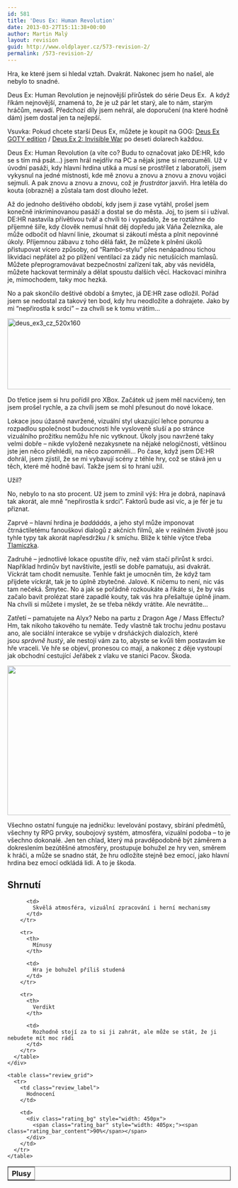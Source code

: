 ```yaml
---
id: 581
title: 'Deus Ex: Human Revolution'
date: 2013-03-27T15:11:38+00:00
author: Martin Malý
layout: revision
guid: http://www.oldplayer.cz/573-revision-2/
permalink: /573-revision-2/
---
```

Hra, ke které jsem si hledal vztah. Dvakrát. Nakonec jsem ho našel, ale nebylo to snadné.

<!--more-->

Deus Ex: Human Revolution je nejnovější přírůstek do série Deus Ex.  A když říkám nejnovější, znamená to, že je už pár let starý, ale to nám, starým hráčům, nevadí. Předchozí díly jsem nehrál, ale doporučení (na které hodně dám) jsem dostal jen ta nejlepší.

Vsuvka: Pokud chcete starší Deus Ex, můžete je koupit na GOG: [Deus Ex GOTY edition](http://oldplayer.cz/deusex) / [Deus Ex 2: Invisible War](http://oldplayer.cz/deusex2) po deseti dolarech každou.

Deus Ex: Human Revolution (a víte co? Budu to označovat jako DE:HR, kdo se s tím má psát&#8230;) jsem hrál nejdřív na PC a nějak jsme si nerozuměli. Už v úvodní pasáži, kdy hlavní hrdina utíká a musí se prostřílet z laboratoří, jsem vykysnul na jedné místnosti, kde mě znovu a znovu a znovu a znovu vojáci sejmuli. A pak znovu a znovu a znovu, což je _frustrátor_ jaxviň. Hra letěla do kouta (obrazně) a zůstala tam dost dlouho ležet.

Až do jednoho deštivého období, kdy jsem ji zase vytáhl, prošel jsem konečně inkriminovanou pasáží a dostal se do města. Joj, to jsem si i užíval. DE:HR nastavila přívětivou tvář a chvíli to i vypadalo, že se roztáhne do příjemné šíře, kdy člověk nemusí hnát děj dopředu jak Váňa Železníka, ale může odbočit od hlavní linie, zkoumat si zákoutí města a plnit nepovinné úkoly. Příjemnou zábavu z toho dělá fakt, že můžete k plnění úkolů přistupovat vícero způsoby, od &#8220;Rambo-stylu&#8221; přes nenápadnou tichou likvidaci nepřátel až po plížení ventilací za zády nic netušících mamlasů. Můžete přeprogramovávat bezpečnostní zařízení tak, aby vás neviděla, můžete hackovat terminály a dělat spoustu dalších věcí. Hackovací minihra je, mimochodem, taky moc hezká.

No a pak skončilo deštivé období a šmytec, já DE:HR zase odložil. Pořád jsem se nedostal za takový ten bod, kdy hru neodložíte a dohrajete. Jako by mi &#8220;nepřirostla k srdci&#8221; &#8211; za chvíli se k tomu vrátím&#8230;

<a href="http://www.xzone.cz/nahledgame.php3?idg=2915&a_aid=gamer&a_bid=9a09e995" target="_top"><img title="deus_ex3_cz_520x160" alt="deus_ex3_cz_520x160" src="http://www.xzone.cz/images/upoutavky/deus_ex3_cz_520x160.jpg" width="520" height="160" /></a><img style="border: 0;" alt="" src="http://www.xzone.cz/affiliate/scripts/imp.php?a_aid=gamer&a_bid=9a09e995" width="1" height="1" />

Do třetice jsem si hru pořídil pro XBox. Začátek už jsem měl nacvičený, ten jsem prošel rychle, a za chvíli jsem se mohl přesunout do nové lokace.

Lokace jsou úžasně navržené, vizuální styl ukazující lehce ponurou a rozpadlou společnost budoucnosti hře vysloveně sluší a po stránce vizuálního prožitku nemůžu hře nic vytknout. Úkoly jsou navržené taky velmi dobře &#8211; nikde vyloženě nezakysnete na nějaké nelogičnosti, většinou jste jen něco přehlédli, na něco zapomněli&#8230; Po čase, když jsem DE:HR dohrál, jsem zjistil, že se mi vybavují scény z téhle hry, což se stává jen u těch, které mě hodně baví. Takže jsem si to hraní užil.

Užil?

No, nebylo to na sto procent. Už jsem to zmínil výš: Hra je dobrá, napínavá tak akorát, ale mně &#8220;nepřirostla k srdci&#8221;. Faktorů bude asi víc, a je fér je tu přiznat.

Zaprvé &#8211; hlavní hrdina je _badáááás_, a jeho styl může imponovat čtrnáctiletému fanouškovi dialogů z akčních filmů, ale v reálném životě jsou tyhle typy tak akorát napřesdržku / k smíchu. Blíže k téhle výtce třeba [Tlamiczka](http://www.tlamiczka.com/2011/12/deus-ex-human-revolution.html).

Zadruhé &#8211; jednotlivé lokace opustíte dřív, než vám stačí přirůst k srdci. Například hrdinův byt navštívíte, jestli se dobře pamatuju, asi dvakrát. Víckrát tam chodit nemusíte. Tenhle fakt je umocněn tím, že když tam přijdete víckrát, tak je to úplně zbytečné. Jalové. K ničemu to není, nic vás tam nečeká. Šmytec. No a jak se pořádně rozkoukáte a říkáte si, že by vás začalo bavit prolézat staré zapadlé kouty, tak vás hra přešaltuje úplně jinam. Na chvíli si můžete i myslet, že se třeba někdy vrátíte. Ale nevrátíte&#8230;

Zatřetí &#8211; pamatujete na Alyx? Nebo na partu z Dragon Age / Mass Effectu? Hm, tak nikoho takového tu nemáte. Tedy vlastně tak trochu jednu postavu ano, ale sociální interakce se vybije v drsňáckých dialozích, které jsou _správně hustý_, ale nestojí vám za to, abyste se kvůli těm postavám ke hře vraceli. Ve hře se objeví, pronesou co mají, a nakonec z děje vystoupí jak obchodní cestující Jeřábek z vlaku ve stanici Pacov. Škoda.

[<img class="aligncenter size-large wp-image-576" alt="" src="http://www.oldplayer.cz/wp-content/uploads/2013/03/deusex-screen-600x337.jpg" width="600" height="337" srcset="https://oldplayer.cz/wp-content/uploads/2013/03/deusex-screen-600x337.jpg 600w, https://oldplayer.cz/wp-content/uploads/2013/03/deusex-screen-300x168.jpg 300w" sizes="(max-width: 600px) 100vw, 600px" />](http://www.oldplayer.cz/wp-content/uploads/2013/03/deusex-screen.jpg)

Všechno ostatní funguje na jedničku: levelování postavy, sbírání předmětů, všechny ty RPG prvky, soubojový systém, atmosféra, vizuální podoba &#8211; to je všechno dokonalé. Jen ten chlad, který má pravděpodobně být záměrem a dokreslením bezútěšné atmosféry, prostupuje bohužel ze hry ven, směrem k hráči, a může se snadno stát, že hru odložíte stejně bez emocí, jako hlavní hrdina bez emocí odkládá lidi. A to je škoda.

<a name="review"></a>

<div class="review">
  <h2>
    Shrnutí
  </h2>
  
  <div class="mainbox">
    <div class="procons">
      <table border="1">
        <tr>
          <th>
            Plusy
          </th>
          
          <td>
            Skvělá atmosféra, vizuální zpracování i herní mechanismy
          </td>
        </tr>
        
        <tr>
          <th>
            Mínusy
          </th>
          
          <td>
            Hra je bohužel příliš studená
          </td>
        </tr>
        
        <tr>
          <th>
            Verdikt
          </th>
          
          <td>
            Rozhodně stojí za to si ji zahrát, ale může se stát, že ji nebudete mít moc rádi
          </td>
        </tr>
      </table>
    </div>
    
    <table class="review_grid">
      <tr>
        <td class="review_label">
          Hodnocení
        </td>
        
        <td>
          <div class="rating_bg" style="width: 450px">
            <span class="rating_bar" style="width: 405px;"><span class="rating_bar_content">90%</span></span>
          </div>
        </td>
      </tr>
    </table>
  </div>
</div>

<div id="google_plus_one">
  <g:plusone></g:plusone>
</div>

<div id="fb_send_like">
</div>
